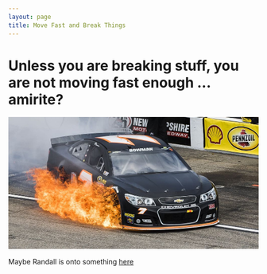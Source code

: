 ```yaml
---
layout: page
title: Move Fast and Break Things
---
```


# Unless you are breaking stuff, you are not moving fast enough ... amirite?

![It's probably fine...][vroom]

Maybe Randall is onto something [here](https://xkcd.com/1428/)

[vroom]: ./vroom.jpeg
